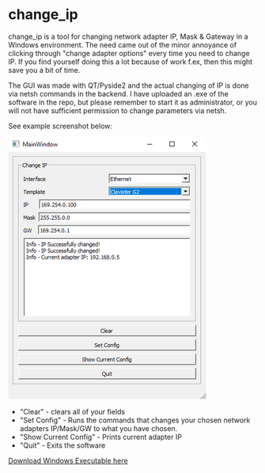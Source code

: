 # change_ip

change_ip is a tool for changing network adapter IP, Mask & Gateway in a Windows environment.
The need came out of the minor annoyance of clicking through "change adapter options" every time you need to change IP.
If you find yourself doing this a lot because of work f.ex, then this might save you a bit of time.

The GUI was made with QT/Pyside2 and the actual changing of IP is done via netsh commands in the backend.
I have uploaded an .exe of the software in the repo, but please remember to start it as administrator, or you will not have sufficient permission to change parameters via netsh.

See example screenshot below:

![Example screenshot](https://github.com/Headknot/change_ip/blob/master/screenshots/change_ip.PNG)

* "Clear" - clears all of your fields
* "Set Config" - Runs the commands that changes your chosen network adapters IP/Mask/GW to what you have chosen.
* "Show Current Config" - Prints current adapter IP
* "Quit" - Exits the software

[Download Windows Executable here](https://github.com/Headknot/change_ip/blob/master/bin/change-ip.exe)
